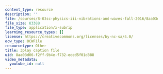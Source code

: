 ```yaml
---
content_type: resource
description: ''
file: /courses/8-03sc-physics-iii-vibrations-and-waves-fall-2016/8aa03d06f2ff9b4ef732eced5f01d888_T2n6fVybLcU.srt
file_size: 83388
file_type: application/x-subrip
learning_resource_types: []
license: https://creativecommons.org/licenses/by-nc-sa/4.0/
ocw_type: OCWFile
resourcetype: Other
title: 3play caption file
uid: 8aa03d06-f2ff-9b4e-f732-eced5f01d888
video_metadata:
  youtube_id: null
---
```

